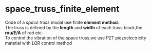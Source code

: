 # space_truss_finite_element
Code of a *space truss* modal use finite **element method**.  
The truss is defined by the **length** and **width** of each truss block,the **rou/E/A** of *rod* etc.  
To control the vibration of the space truss,we use PZT piezoelectricity matetial with LQR control method
